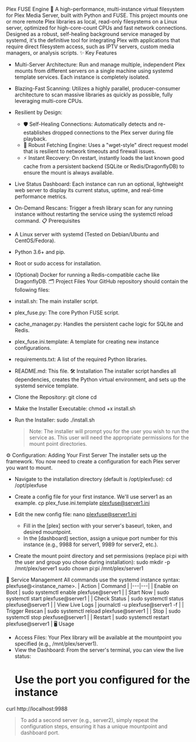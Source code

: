 Plex FUSE Engine 🚀
A high-performance, multi-instance virtual filesystem for Plex Media Server, built with Python and FUSE. This project mounts one or more remote Plex libraries as local, read-only filesystems on a Linux server, optimized for high-core-count CPUs and fast network connections.
Designed as a robust, self-healing background service managed by systemd, it's the definitive tool for integrating Plex with applications that require direct filesystem access, such as IPTV servers, custom media managers, or analysis scripts.
✨ Key Features
 * Multi-Server Architecture: Run and manage multiple, independent Plex mounts from different servers on a single machine using systemd template services. Each instance is completely isolated.
 * Blazing-Fast Scanning: Utilizes a highly parallel, producer-consumer architecture to scan massive libraries as quickly as possible, fully leveraging multi-core CPUs.
 * Resilient by Design:
   * 🛡️ Self-Healing Connections: Automatically detects and re-establishes dropped connections to the Plex server during file playback.
   * 🦾 Robust Fetching Engine: Uses a "wget-style" direct request model that is resilient to network timeouts and firewall issues.
   * ⚡ Instant Recovery: On restart, instantly loads the last known good cache from a persistent backend (SQLite or Redis/DragonflyDB) to ensure the mount is always available.
 * Live Status Dashboard: Each instance can run an optional, lightweight web server to display its current status, uptime, and real-time performance metrics.
 * On-Demand Rescans: Trigger a fresh library scan for any running instance without restarting the service using the systemctl reload command.
📋 Prerequisites
 * A Linux server with systemd (Tested on Debian/Ubuntu and CentOS/Fedora).
 * Python 3.6+ and pip.
 * Root or sudo access for installation.
 * (Optional) Docker for running a Redis-compatible cache like DragonflyDB.
🗂️ Project Files
Your GitHub repository should contain the following files:
 * install.sh: The main installer script.
 * plex_fuse.py: The core Python FUSE script.
 * cache_manager.py: Handles the persistent cache logic for SQLite and Redis.
 * plex_fuse.ini.template: A template for creating new instance configurations.
 * requirements.txt: A list of the required Python libraries.
 * README.md: This file.
🛠️ Installation
The installer script handles all dependencies, creates the Python virtual environment, and sets up the systemd service template.
 * Clone the Repository:
   git clone <your-repo-url>
cd <your-repo-name>

 * Make the Installer Executable:
   chmod +x install.sh

 * Run the Installer:
   sudo ./install.sh

   > Note: The installer will prompt you for the user you wish to run the service as. This user will need the appropriate permissions for the mount point directories.
   > 
⚙️ Configuration: Adding Your First Server
The installer sets up the framework. You now need to create a configuration for each Plex server you want to mount.
 * Navigate to the installation directory (default is /opt/plexfuse):
   cd /opt/plexfuse

 * Create a config file for your first instance. We'll use server1 as an example.
   cp plex_fuse.ini.template plexfuse@server1.ini

 * Edit the new config file:
   nano plexfuse@server1.ini

   * Fill in the [plex] section with your server's baseurl, token, and desired mountpoint.
   * In the [dashboard] section, assign a unique port number for this instance (e.g., 9988 for server1, 9989 for server2, etc.).
 * Create the mount point directory and set permissions (replace pi:pi with the user and group you chose during installation):
   sudo mkdir -p /mnt/plex/server1
sudo chown pi:pi /mnt/plex/server1

🚀 Service Management
All commands use the systemd instance syntax: plexfuse@<instance_name>.
| Action | Command |
|---|---|
| Enable on Boot | sudo systemctl enable plexfuse@server1 |
| Start Now | sudo systemctl start plexfuse@server1 |
| Check Status | sudo systemctl status plexfuse@server1 |
| View Live Logs | journalctl -u plexfuse@server1 -f |
| Trigger Rescan | sudo systemctl reload plexfuse@server1 |
| Stop | sudo systemctl stop plexfuse@server1 |
| Restart | sudo systemctl restart plexfuse@server1 |
🖥️ Usage
 * Access Files: Your Plex library will be available at the mountpoint you specified (e.g., /mnt/plex/server1).
 * View the Dashboard: From the server's terminal, you can view the live status:
   # Use the port you configured for the instance
curl http://localhost:9988

> To add a second server (e.g., server2), simply repeat the configuration steps, ensuring it has a unique mountpoint and dashboard port.
> 
